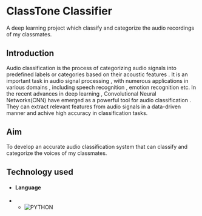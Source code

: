 # ClassTone Classifier
A deep learning project which classify and categorize the audio recordings of my classmates.

## Introduction 
Audio classification is the process of categorizing audio signals into predefined labels or categories based on their acoustic features . It is an important task in audio signal processing , with numerous applications in various domains , including speech recognition , emotion recognition etc.
In the recent advances in deep learning , Convolutional Neural Networks(CNN) have emerged as a powerful tool for audio classification . They can extract relevant features from audio signals in a data-driven manner and achive high accuracy in classification tasks.

## Aim
To develop an accurate audio classification system that can classify and categorize the voices of my classmates.

## Technology used
- #### Language
-   - ![PYTHON](https://img.shields.io/badge/Python-FFD43B?style=for-the-badge&logo=python&logoColor=darkgreen)


